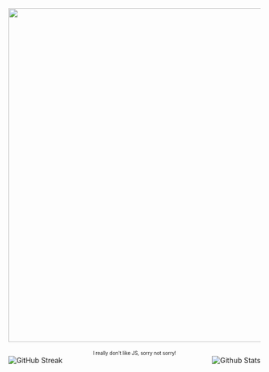 <div align="center">
<img align="center" src="https://github.com/user-attachments/assets/c8c41032-3dbd-4b39-8153-2cce7cc2d75c" width="666px" />
<br/>
<br/>
<sub><sup>I really don't like JS, sorry not sorry!</sup></sup>
</div>
<img src="https://streak-stats.demolab.com?user=azazelcodes&theme=default&hide_border=true&hide_total_contributions=true&ring=3A6188&fire=3A6188&currStreakNum=6D8296&currStreakLabel=3A6188&sideNums=6D8296&sideLabels=3A6188&background=0d0d0d" alt="GitHub Streak" />
<img src="https://github-readme-stats.vercel.app/api?username=azazelcodes&title_color=3A6188&text_color=6D8296&hide_border=true&bg_color=0d0d0d&show_icons=true&icon_color=3A6188" align="right" alt="Github Stats" />
